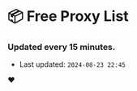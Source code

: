 # :package: Free Proxy List
### Updated every 15 minutes.

- Last updated: `2024-08-23 22:45`

:heart:
